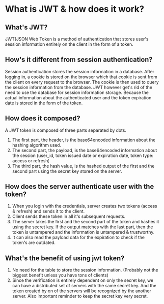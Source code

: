 # What is JWT & how does it work?

## What's JWT?
JWT(JSON Web Token is a method of authentication that stores user's session information entirely on the client in the form of a token.

## How's it different from session authentication?
Session authentication stores the session information in a database. After logging in, a cookie is stored on the browser which that cookie is sent from the client on every request to the browser. The cookie is then used to query the session information from the database.
JWT however get's rid of the need to use the database for session information storage. Because the actual information about the authenticated user and the token expiration date is stored in the form of the token.

## How does it composed?
A JWT token is composed of three parts separated by dots.
1. The first part, the header, is the base64encoded information about the hashing algorithm used.
2. The second part, the payload, is the base64encoded information about the session (user_id, token issued date or expiration date, token type: access or refresh)
3. The third part, the hash value, is the hashed output of the first and the second part using the secret key stored on the server.

## How does the server authenticate user with the token?
1. When you login with the credentials, server creates two tokens (access & refresh) and sends it to the client.
2. Client sends these token in all it's subsequent requests.
3. The server takes the first and the second part of the token and hashes it using the secret key. If the output matches with the last part, then the token is untampered and the information is untampered & trustworthy.
4. It can also read the payload data for the expiration to check if the token's are outdated.

## What's the benefit of using jwt token?
1. No need for the table to store the session information. (Probably not the biggest benefit unless you have tons of clients)
2. Since the verification is entirely dependent on only the secret key, we can have a distributed set of servers with the same secret key. And the token created by on of the servers will be recognized by the another server. Also important reminder to keep the secret key very secret.


